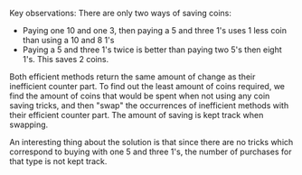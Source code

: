 Key observations:
There are only two ways of saving coins:
 - Paying one 10 and one 3, then paying a 5 and three 1's uses 1 less coin than
   using a 10 and 8 1's
 - Paying a 5 and three 1's twice is better than paying two 5's then eight 1's.
   This saves 2 coins.

Both efficient methods return the same amount of change as their inefficient
counter part.
To find out the least amount of coins required, we find the amount of coins
that would be spent when not using any coin saving tricks, and then "swap" the
occurrences of inefficient methods with their efficient counter part.
The amount of saving is kept track when swapping.

An interesting thing about the solution is that since there are no tricks which
correspond to buying with one 5 and three 1's, the number of purchases for
that type is not kept track.
